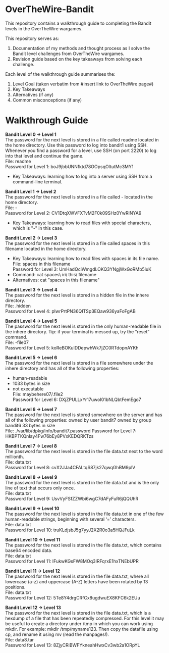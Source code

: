 # OverTheWire-Bandit
This repository contains a walkthrough guide to completing the Bandit levels in the OverTheWire wargames.

This repository serves as:
1) Documentation of my methods and thought process as I solve the Bandit level challenges from OverTheWire wargames.
2) Revision guide based on the key takeaways from solving each challenge.

Each level of the walkthrough guide summarises the:
1) Level Goal (taken verbatim from #insert link to OverTheWire page#)
2) Key Takeaways
3) Alternatives (if any)
4) Common misconceptions (if any)

# Walkthrough Guide
**Bandit Level 0 → Level 1**  
The password for the next level is stored in a file called readme located in the home directory. Use this password to log into bandit1 using SSH. Whenever you find a password for a level, use SSH (on port 2220) to log into that level and continue the game.  
File: readme  
Password for Level 1: boJ9jbbUNNfktd78OOpsqOltutMc3MY1  
* Key Takeaways: learning how to log into a server using SSH from a command-line terminal.

**Bandit Level 1 → Level 2**  
The password for the next level is stored in a file called - located in the home directory.  
File: -  
Password for Level 2: CV1DtqXWVFXTvM2F0k09SHz0YwRINYA9  
* Key Takeaways: learning how to read files with special characters, which is "-" in this case.

**Bandit Level 2 → Level 3**  
The password for the next level is stored in a file called spaces in this filename located in the home directory.  
* Key Takeaways: learning how to read files with spaces in its file name.
File: spaces in this filename  
Password for Level 3: UmHadQclWmgdLOKQ3YNgjWxGoRMb5luK  
* Command: cat spaces\ in\ this\ filename  
* Alternatives: cat "spaces in this filename"

**Bandit Level 3 → Level 4**  
The password for the next level is stored in a hidden file in the inhere directory.  
File: .hidden  
Password for Level 4: pIwrPrtPN36QITSp3EQaw936yaFoFgAB

**Bandit Level 4 → Level 5**  
The password for the next level is stored in the only human-readable file in the inhere directory. Tip: if your terminal is messed up, try the “reset” command.  
File: -file07  
Password for Level 5: koReBOKuIDDepwhWk7jZC0RTdopnAYKh

**Bandit Level 5 → Level 6**  
The password for the next level is stored in a file somewhere under the inhere directory and has all of the following properties:
* human-readable
* 1033 bytes in size
* not executable  
File: maybehere07/.file2  
Password for Level 6: DXjZPULLxYr17uwoI01bNLQbtFemEgo7

**Bandit Level 6 → Level 7**  
The password for the next level is stored somewhere on the server and has all of the following properties:
owned by user bandit7
owned by group bandit6
33 bytes in size  
File: ./var/lib/dpkg/info/bandit7.password
Password for Level 7: HKBPTKQnIay4Fw76bEy8PVxKEDQRKTzs

**Bandit Level 7 → Level 8**  
The password for the next level is stored in the file data.txt next to the word millionth.  
File: data.txt  
Password for Level 8: cvX2JJa4CFALtqS87jk27qwqGhBM9plV

**Bandit Level 8 → Level 9**  
The password for the next level is stored in the file data.txt and is the only line of text that occurs only once.  
File: data.txt  
Password for Level 9: UsvVyFSfZZWbi6wgC7dAFyFuR6jQQUhR

**Bandit Level 9 → Level 10**   
The password for the next level is stored in the file data.txt in one of the few human-readable strings, beginning with several ‘=’ characters.  
File: data.txt  
Password for Level 10: truKLdjsbJ5g7yyJ2X2R0o3a5HQJFuLk

**Bandit Level 10 → Level 11**  
The password for the next level is stored in the file data.txt, which contains base64 encoded data.  
File: data.txt  
Password for Level 11: IFukwKGsFW8MOq3IRFqrxE1hxTNEbUPR

**Bandit Level 11 → Level 12**  
The password for the next level is stored in the file data.txt, where all lowercase (a-z) and uppercase (A-Z) letters have been rotated by 13 positions.  
File: data.txt  
Password for Level 12: 5Te8Y4drgCRfCx8ugdwuEX8KFC6k2EUu

**Bandit Level 12 → Level 13**  
The password for the next level is stored in the file data.txt, which is a hexdump of a file that has been repeatedly compressed. For this level it may be useful to create a directory under /tmp in which you can work using mkdir. For example: mkdir /tmp/myname123. Then copy the datafile using cp, and rename it using mv (read the manpages!).  
File: data8.tar  
Password for Level 13: 8ZjyCRiBWFYkneahHwxCv3wb2a1ORpYL

